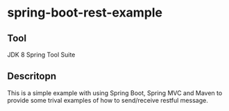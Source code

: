 # spring-boot-rest-example
Tool
--------
JDK 8
Spring Tool Suite

Descritopn
--------
This is a simple example with using Spring Boot, Spring MVC and Maven to provide some trival examples of how to send/receive restful message.
